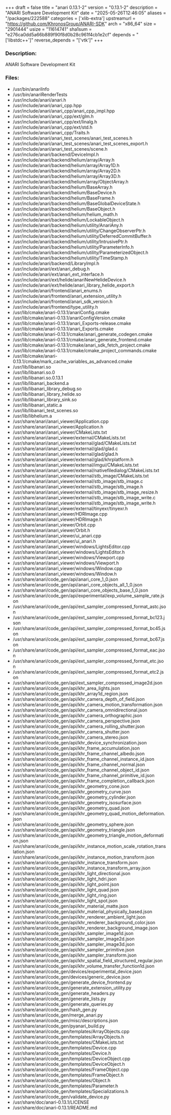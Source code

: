 +++
draft = false
title = "anari 0.13.1-2"
version = "0.13.1-2"
description = "ANARI Software Development Kit"
date = "2025-05-26T12:46:05"
aliases = "/packages/222588"
categories = ['xlib-extra']
upstreamurl = "https://github.com/KhronosGroup/ANARI-SDK"
arch = "x86_64"
size = "2901444"
usize = "11614741"
sha1sum = "e276ca0dd5a66b889f90f8d0b28c961f4cb1e2cf"
depends = "['libstdc++']"
reverse_depends = "['vtk']"
+++
### Description: 
ANARI Software Development Kit

### Files: 
* /usr/bin/anariInfo
* /usr/bin/anariRenderTests
* /usr/include/anari/anari.h
* /usr/include/anari/anari_cpp.hpp
* /usr/include/anari/anari_cpp/anari_cpp_impl.hpp
* /usr/include/anari/anari_cpp/ext/glm.h
* /usr/include/anari/anari_cpp/ext/linalg.h
* /usr/include/anari/anari_cpp/ext/std.h
* /usr/include/anari/anari_cpp/Traits.h
* /usr/include/anari/anari_test_scenes/anari_test_scenes.h
* /usr/include/anari/anari_test_scenes/anari_test_scenes_export.h
* /usr/include/anari/anari_test_scenes/scene.h
* /usr/include/anari/backend/DeviceImpl.h
* /usr/include/anari/backend/helium/array/Array.h
* /usr/include/anari/backend/helium/array/Array1D.h
* /usr/include/anari/backend/helium/array/Array2D.h
* /usr/include/anari/backend/helium/array/Array3D.h
* /usr/include/anari/backend/helium/array/ObjectArray.h
* /usr/include/anari/backend/helium/BaseArray.h
* /usr/include/anari/backend/helium/BaseDevice.h
* /usr/include/anari/backend/helium/BaseFrame.h
* /usr/include/anari/backend/helium/BaseGlobalDeviceState.h
* /usr/include/anari/backend/helium/BaseObject.h
* /usr/include/anari/backend/helium/helium_math.h
* /usr/include/anari/backend/helium/LockableObject.h
* /usr/include/anari/backend/helium/utility/AnariAny.h
* /usr/include/anari/backend/helium/utility/ChangeObserverPtr.h
* /usr/include/anari/backend/helium/utility/DeferredCommitBuffer.h
* /usr/include/anari/backend/helium/utility/IntrusivePtr.h
* /usr/include/anari/backend/helium/utility/ParameterInfo.h
* /usr/include/anari/backend/helium/utility/ParameterizedObject.h
* /usr/include/anari/backend/helium/utility/TimeStamp.h
* /usr/include/anari/backend/LibraryImpl.h
* /usr/include/anari/ext/anari_debug.h
* /usr/include/anari/ext/anari_ext_interface.h
* /usr/include/anari/ext/helide/anariNewHelideDevice.h
* /usr/include/anari/ext/helide/anari_library_helide_export.h
* /usr/include/anari/frontend/anari_enums.h
* /usr/include/anari/frontend/anari_extension_utility.h
* /usr/include/anari/frontend/anari_sdk_version.h
* /usr/include/anari/frontend/type_utility.h
* /usr/lib/cmake/anari-0.13.1/anariConfig.cmake
* /usr/lib/cmake/anari-0.13.1/anariConfigVersion.cmake
* /usr/lib/cmake/anari-0.13.1/anari_Exports-release.cmake
* /usr/lib/cmake/anari-0.13.1/anari_Exports.cmake
* /usr/lib/cmake/anari-0.13.1/cmake/anari_generate_codegen.cmake
* /usr/lib/cmake/anari-0.13.1/cmake/anari_generate_frontend.cmake
* /usr/lib/cmake/anari-0.13.1/cmake/anari_sdk_fetch_project.cmake
* /usr/lib/cmake/anari-0.13.1/cmake/cmake_project_commands.cmake
* /usr/lib/cmake/anari-0.13.1/cmake/mark_cache_variables_as_advanced.cmake
* /usr/lib/libanari.so
* /usr/lib/libanari.so.0
* /usr/lib/libanari.so.0.13.1
* /usr/lib/libanari_backend.a
* /usr/lib/libanari_library_debug.so
* /usr/lib/libanari_library_helide.so
* /usr/lib/libanari_library_sink.so
* /usr/lib/libanari_static.a
* /usr/lib/libanari_test_scenes.so
* /usr/lib/libhelium.a
* /usr/share/anari/anari_viewer/Application.cpp
* /usr/share/anari/anari_viewer/Application.h
* /usr/share/anari/anari_viewer/CMakeLists.txt
* /usr/share/anari/anari_viewer/external/CMakeLists.txt
* /usr/share/anari/anari_viewer/external/glad/CMakeLists.txt
* /usr/share/anari/anari_viewer/external/glad/glad.c
* /usr/share/anari/anari_viewer/external/glad/glad.h
* /usr/share/anari/anari_viewer/external/glad/khrplatform.h
* /usr/share/anari/anari_viewer/external/imgui/CMakeLists.txt
* /usr/share/anari/anari_viewer/external/nativefiledialog/CMakeLists.txt
* /usr/share/anari/anari_viewer/external/stb_image/CMakeLists.txt
* /usr/share/anari/anari_viewer/external/stb_image/stb_image.c
* /usr/share/anari/anari_viewer/external/stb_image/stb_image.h
* /usr/share/anari/anari_viewer/external/stb_image/stb_image_resize.h
* /usr/share/anari/anari_viewer/external/stb_image/stb_image_write.c
* /usr/share/anari/anari_viewer/external/stb_image/stb_image_write.h
* /usr/share/anari/anari_viewer/external/tinyexr/tinyexr.h
* /usr/share/anari/anari_viewer/HDRImage.cpp
* /usr/share/anari/anari_viewer/HDRImage.h
* /usr/share/anari/anari_viewer/Orbit.cpp
* /usr/share/anari/anari_viewer/Orbit.h
* /usr/share/anari/anari_viewer/ui_anari.cpp
* /usr/share/anari/anari_viewer/ui_anari.h
* /usr/share/anari/anari_viewer/windows/LightsEditor.cpp
* /usr/share/anari/anari_viewer/windows/LightsEditor.h
* /usr/share/anari/anari_viewer/windows/Viewport.cpp
* /usr/share/anari/anari_viewer/windows/Viewport.h
* /usr/share/anari/anari_viewer/windows/Window.cpp
* /usr/share/anari/anari_viewer/windows/Window.h
* /usr/share/anari/code_gen/api/anari_core_1_0.json
* /usr/share/anari/code_gen/api/anari_core_objects_all_1_0.json
* /usr/share/anari/code_gen/api/anari_core_objects_base_1_0.json
* /usr/share/anari/code_gen/api/experimental/exp_volume_sample_rate.json
* /usr/share/anari/code_gen/api/ext_sampler_compressed_format_astc.json
* /usr/share/anari/code_gen/api/ext_sampler_compressed_format_bc123.json
* /usr/share/anari/code_gen/api/ext_sampler_compressed_format_bc45.json
* /usr/share/anari/code_gen/api/ext_sampler_compressed_format_bc67.json
* /usr/share/anari/code_gen/api/ext_sampler_compressed_format_eac.json
* /usr/share/anari/code_gen/api/ext_sampler_compressed_format_etc.json
* /usr/share/anari/code_gen/api/ext_sampler_compressed_format_etc2.json
* /usr/share/anari/code_gen/api/ext_sampler_compressed_image2d.json
* /usr/share/anari/code_gen/api/khr_area_lights.json
* /usr/share/anari/code_gen/api/khr_array1d_region.json
* /usr/share/anari/code_gen/api/khr_camera_depth_of_field.json
* /usr/share/anari/code_gen/api/khr_camera_motion_transformation.json
* /usr/share/anari/code_gen/api/khr_camera_omnidirectional.json
* /usr/share/anari/code_gen/api/khr_camera_orthographic.json
* /usr/share/anari/code_gen/api/khr_camera_perspective.json
* /usr/share/anari/code_gen/api/khr_camera_rolling_shutter.json
* /usr/share/anari/code_gen/api/khr_camera_shutter.json
* /usr/share/anari/code_gen/api/khr_camera_stereo.json
* /usr/share/anari/code_gen/api/khr_device_synchronization.json
* /usr/share/anari/code_gen/api/khr_frame_accumulation.json
* /usr/share/anari/code_gen/api/khr_frame_channel_albedo.json
* /usr/share/anari/code_gen/api/khr_frame_channel_instance_id.json
* /usr/share/anari/code_gen/api/khr_frame_channel_normal.json
* /usr/share/anari/code_gen/api/khr_frame_channel_object_id.json
* /usr/share/anari/code_gen/api/khr_frame_channel_primitive_id.json
* /usr/share/anari/code_gen/api/khr_frame_completion_callback.json
* /usr/share/anari/code_gen/api/khr_geometry_cone.json
* /usr/share/anari/code_gen/api/khr_geometry_curve.json
* /usr/share/anari/code_gen/api/khr_geometry_cylinder.json
* /usr/share/anari/code_gen/api/khr_geometry_isosurface.json
* /usr/share/anari/code_gen/api/khr_geometry_quad.json
* /usr/share/anari/code_gen/api/khr_geometry_quad_motion_deformation.json
* /usr/share/anari/code_gen/api/khr_geometry_sphere.json
* /usr/share/anari/code_gen/api/khr_geometry_triangle.json
* /usr/share/anari/code_gen/api/khr_geometry_triangle_motion_deformation.json
* /usr/share/anari/code_gen/api/khr_instance_motion_scale_rotation_translation.json
* /usr/share/anari/code_gen/api/khr_instance_motion_transform.json
* /usr/share/anari/code_gen/api/khr_instance_transform.json
* /usr/share/anari/code_gen/api/khr_instance_transform_array.json
* /usr/share/anari/code_gen/api/khr_light_directional.json
* /usr/share/anari/code_gen/api/khr_light_hdri.json
* /usr/share/anari/code_gen/api/khr_light_point.json
* /usr/share/anari/code_gen/api/khr_light_quad.json
* /usr/share/anari/code_gen/api/khr_light_ring.json
* /usr/share/anari/code_gen/api/khr_light_spot.json
* /usr/share/anari/code_gen/api/khr_material_matte.json
* /usr/share/anari/code_gen/api/khr_material_physically_based.json
* /usr/share/anari/code_gen/api/khr_renderer_ambient_light.json
* /usr/share/anari/code_gen/api/khr_renderer_background_color.json
* /usr/share/anari/code_gen/api/khr_renderer_background_image.json
* /usr/share/anari/code_gen/api/khr_sampler_image1d.json
* /usr/share/anari/code_gen/api/khr_sampler_image2d.json
* /usr/share/anari/code_gen/api/khr_sampler_image3d.json
* /usr/share/anari/code_gen/api/khr_sampler_primitive.json
* /usr/share/anari/code_gen/api/khr_sampler_transform.json
* /usr/share/anari/code_gen/api/khr_spatial_field_structured_regular.json
* /usr/share/anari/code_gen/api/khr_volume_transfer_function1d.json
* /usr/share/anari/code_gen/devices/experimental_device.json
* /usr/share/anari/code_gen/devices/generic_device.json
* /usr/share/anari/code_gen/generate_device_frontend.py
* /usr/share/anari/code_gen/generate_extension_utility.py
* /usr/share/anari/code_gen/generate_headers.py
* /usr/share/anari/code_gen/generate_lists.py
* /usr/share/anari/code_gen/generate_queries.py
* /usr/share/anari/code_gen/hash_gen.py
* /usr/share/anari/code_gen/merge_anari.py
* /usr/share/anari/code_gen/misc/descriptions.json
* /usr/share/anari/code_gen/pyanari_build.py
* /usr/share/anari/code_gen/templates/ArrayObjects.cpp
* /usr/share/anari/code_gen/templates/ArrayObjects.h
* /usr/share/anari/code_gen/templates/CMakeLists.txt
* /usr/share/anari/code_gen/templates/Device.cpp
* /usr/share/anari/code_gen/templates/Device.h
* /usr/share/anari/code_gen/templates/DeviceObject.cpp
* /usr/share/anari/code_gen/templates/DeviceObject.h
* /usr/share/anari/code_gen/templates/FrameObject.cpp
* /usr/share/anari/code_gen/templates/FrameObject.h
* /usr/share/anari/code_gen/templates/Object.h
* /usr/share/anari/code_gen/templates/Parameter.h
* /usr/share/anari/code_gen/templates/Specializations.h
* /usr/share/anari/code_gen/validate_device.py
* /usr/share/doc/anari-0.13.1/LICENSE
* /usr/share/doc/anari-0.13.1/README.md
